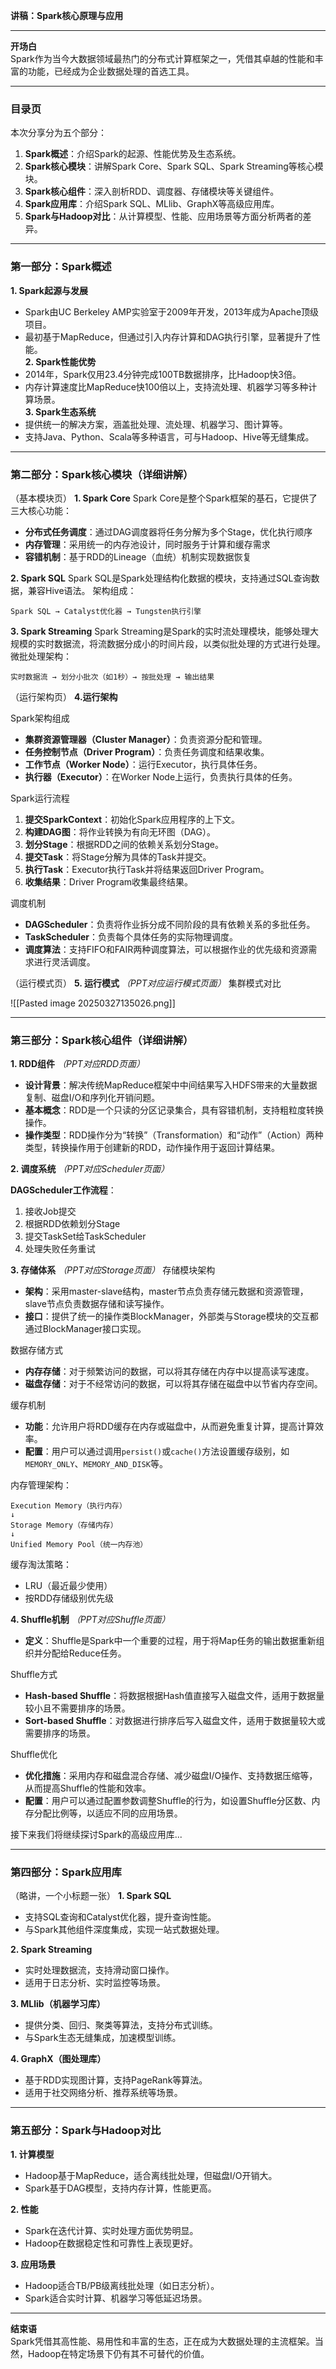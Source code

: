 **讲稿：Spark核心原理与应用**

---

**开场白**  
Spark作为当今大数据领域最热门的分布式计算框架之一，凭借其卓越的性能和丰富的功能，已经成为企业数据处理的首选工具。  

---

### **目录页**  
本次分享分为五个部分：  
1. **Spark概述**：介绍Spark的起源、性能优势及生态系统。  
2. **Spark核心模块**：讲解Spark Core、Spark SQL、Spark Streaming等核心模块。  
3. **Spark核心组件**：深入剖析RDD、调度器、存储模块等关键组件。  
4. **Spark应用库**：介绍Spark SQL、MLlib、GraphX等高级应用库。  
5. **Spark与Hadoop对比**：从计算模型、性能、应用场景等方面分析两者的差异。  

---

### **第一部分：Spark概述**  

**1. Spark起源与发展**  
- Spark由UC Berkeley AMP实验室于2009年开发，2013年成为Apache顶级项目。  
- 最初基于MapReduce，但通过引入内存计算和DAG执行引擎，显著提升了性能。  
**2. Spark性能优势**  
- 2014年，Spark仅用23.4分钟完成100TB数据排序，比Hadoop快3倍。  
- 内存计算速度比MapReduce快100倍以上，支持流处理、机器学习等多种计算场景。  
**3. Spark生态系统**  
- 提供统一的解决方案，涵盖批处理、流处理、机器学习、图计算等。  
- 支持Java、Python、Scala等多种语言，可与Hadoop、Hive等无缝集成。  


---

### **第二部分：Spark核心模块（详细讲解）**
（基本模块页）
**1. Spark Core**
Spark Core是整个Spark框架的基石，它提供了三大核心功能：
- **分布式任务调度**：通过DAG调度器将任务分解为多个Stage，优化执行顺序
- **内存管理**：采用统一的内存池设计，同时服务于计算和缓存需求
- **容错机制**：基于RDD的Lineage（血统）机制实现数据恢复

**2. Spark SQL**
Spark SQL是Spark处理结构化数据的模块，支持通过SQL查询数据，兼容Hive语法。
架构组成：
```
Spark SQL → Catalyst优化器 → Tungsten执行引擎
```

**3. Spark Streaming**
Spark Streaming是Spark的实时流处理模块，能够处理大规模的实时数据流，将流数据分成小的时间片段，以类似批处理的方式进行处理。
微批处理架构：
```
实时数据流 → 划分小批次（如1秒）→ 按批处理 → 输出结果
```

（运行架构页）
**4.运行架构**

 Spark架构组成

- **集群资源管理器（Cluster Manager）**：负责资源分配和管理。
- **任务控制节点（Driver Program）**：负责任务调度和结果收集。
- **工作节点（Worker Node）**：运行Executor，执行具体任务。
- **执行器（Executor）**：在Worker Node上运行，负责执行具体的任务。

 Spark运行流程

1. **提交SparkContext**：初始化Spark应用程序的上下文。
2. **构建DAG图**：将作业转换为有向无环图（DAG）。
3. **划分Stage**：根据RDD之间的依赖关系划分Stage。
4. **提交Task**：将Stage分解为具体的Task并提交。
5. **执行Task**：Executor执行Task并将结果返回Driver Program。
6. **收集结果**：Driver Program收集最终结果。

调度机制

- **DAGScheduler**：负责将作业拆分成不同阶段的具有依赖关系的多批任务。
- **TaskScheduler**：负责每个具体任务的实际物理调度。
- **调度算法**：支持FIFO和FAIR两种调度算法，可以根据作业的优先级和资源需求进行灵活调度。

（运行模式页）
**5. 运行模式**
*（PPT对应运行模式页面）*
集群模式对比

![[Pasted image 20250327135026.png]]

---

### **第三部分：Spark核心组件（详细讲解）**

**1. RDD组件**
*（PPT对应RDD页面）*

- **设计背景**：解决传统MapReduce框架中中间结果写入HDFS带来的大量数据复制、磁盘I/O和序列化开销问题。
- **基本概念**：RDD是一个只读的分区记录集合，具有容错机制，支持粗粒度转换操作。
- **操作类型**：RDD操作分为“转换”（Transformation）和“动作”（Action）两种类型，转换操作用于创建新的RDD，动作操作用于返回计算结果。

**2. 调度系统**
*（PPT对应Scheduler页面）*

**DAGScheduler工作流程**：
1. 接收Job提交
2. 根据RDD依赖划分Stage
3. 提交TaskSet给TaskScheduler
4. 处理失败任务重试


**3. 存储体系**
*（PPT对应Storage页面）*
存储模块架构
- **架构**：采用master-slave结构，master节点负责存储元数据和资源管理，slave节点负责数据存储和读写操作。
- **接口**：提供了统一的操作类BlockManager，外部类与Storage模块的交互都通过BlockManager接口实现。

数据存储方式
- **内存存储**：对于频繁访问的数据，可以将其存储在内存中以提高读写速度。
- **磁盘存储**：对于不经常访问的数据，可以将其存储在磁盘中以节省内存空间。

缓存机制
- **功能**：允许用户将RDD缓存在内存或磁盘中，从而避免重复计算，提高计算效率。
- **配置**：用户可以通过调用`persist()`或`cache()`方法设置缓存级别，如`MEMORY_ONLY`、`MEMORY_AND_DISK`等。

内存管理架构：
```
Execution Memory（执行内存）
↓
Storage Memory（存储内存）
↓
Unified Memory Pool（统一内存池）
```
缓存淘汰策略：
- LRU（最近最少使用）
- 按RDD存储级别优先级

**4. Shuffle机制**
*（PPT对应Shuffle页面）*
- **定义**：Shuffle是Spark中一个重要的过程，用于将Map任务的输出数据重新组织并分配给Reduce任务。

Shuffle方式

- **Hash-based Shuffle**：将数据根据Hash值直接写入磁盘文件，适用于数据量较小且不需要排序的场景。
- **Sort-based Shuffle**：对数据进行排序后写入磁盘文件，适用于数据量较大或需要排序的场景。

Shuffle优化

- **优化措施**：采用内存和磁盘混合存储、减少磁盘I/O操作、支持数据压缩等，从而提高Shuffle的性能和效率。
- **配置**：用户可以通过配置参数调整Shuffle的行为，如设置Shuffle分区数、内存分配比例等，以适应不同的应用场景。


接下来我们将继续探讨Spark的高级应用库...

---

### **第四部分：Spark应用库**  

（略讲，一个小标题一张）
**1. Spark SQL**  
- 支持SQL查询和Catalyst优化器，提升查询性能。  
- 与Spark其他组件深度集成，实现一站式数据处理。   

**2. Spark Streaming**  
- 实时处理数据流，支持滑动窗口操作。  
- 适用于日志分析、实时监控等场景。  

**3. MLlib（机器学习库）**  
- 提供分类、回归、聚类等算法，支持分布式训练。  
- 与Spark生态无缝集成，加速模型训练。  

**4. GraphX（图处理库）**  
- 基于RDD实现图计算，支持PageRank等算法。  
- 适用于社交网络分析、推荐系统等场景。  

---

### **第五部分：Spark与Hadoop对比**  

**1. 计算模型**  
- Hadoop基于MapReduce，适合离线批处理，但磁盘I/O开销大。  
- Spark基于DAG模型，支持内存计算，性能更高。  

**2. 性能**  
- Spark在迭代计算、实时处理方面优势明显。  
- Hadoop在数据稳定性和可靠性上表现更好。  

**3. 应用场景**  
- Hadoop适合TB/PB级离线批处理（如日志分析）。  
- Spark适合实时计算、机器学习等低延迟场景。  

---

**结束语**  
Spark凭借其高性能、易用性和丰富的生态，正在成为大数据处理的主流框架。当然，Hadoop在特定场景下仍有其不可替代的价值。  
